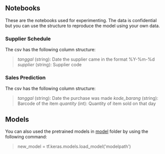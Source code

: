 ## Notebooks
These are the notebooks used for experimenting. The data is confidential but you can use the structure to reproduce the model using your own data.

### Supplier Schedule
The csv has the following column structure:
>*tanggal* (string): Date the supplier came in the format %Y-%m-%d
>*supplier* (string): Supplier code

### Sales Prediction
The csv has the following column structure:
>*tanggal* (string): Date the purchase was made
>*kode_barang* (string): Barcode of the item
>*quantity* (int): Quantity of item sold on that day

## Models
You can also used the pretrained models in [model](model) folder by using the following command:
>new_model = tf.keras.models.load_model('modelpath')
